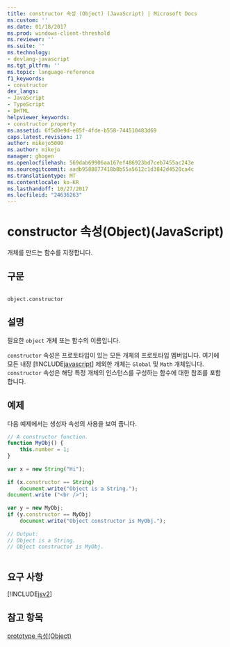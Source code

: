 ```yaml
---
title: constructor 속성 (Object) (JavaScript) | Microsoft Docs
ms.custom: ''
ms.date: 01/18/2017
ms.prod: windows-client-threshold
ms.reviewer: ''
ms.suite: ''
ms.technology:
- devlang-javascript
ms.tgt_pltfrm: ''
ms.topic: language-reference
f1_keywords:
- constructor
dev_langs:
- JavaScript
- TypeScript
- DHTML
helpviewer_keywords:
- constructor property
ms.assetid: 6f5d0e9d-e85f-4fde-b558-744510483d69
caps.latest.revision: 17
author: mikejo5000
ms.author: mikejo
manager: ghogen
ms.openlocfilehash: 569dab69906aa167ef486923bd7ceb7455ac243e
ms.sourcegitcommit: aadb9588877418b8b55a5612c1d3842d4520ca4c
ms.translationtype: MT
ms.contentlocale: ko-KR
ms.lasthandoff: 10/27/2017
ms.locfileid: "24636263"
---
```

# <a name="constructor-property-object-javascript"></a>constructor 속성(Object)(JavaScript)
개체를 만드는 함수를 지정합니다.  
  
## <a name="syntax"></a>구문  
  
```  
  
object.constructor  
```  
  
## <a name="remarks"></a>설명  
 필요한 `object` 개체 또는 함수의 이름입니다.  
  
 `constructor` 속성은 프로토타입이 있는 모든 개체의 프로토타입 멤버입니다. 여기에 모든 내장 [!INCLUDE[javascript](../../javascript/includes/javascript-md.md)] 제외한 개체는 `Global` 및 `Math` 개체입니다. `constructor` 속성은 해당 특정 개체의 인스턴스를 구성하는 함수에 대한 참조를 포함합니다.  
  
## <a name="example"></a>예제  
 다음 예제에서는 생성자 속성의 사용을 보여 줍니다.  
  
```JavaScript  
// A constructor function.  
function MyObj() {  
    this.number = 1;  
}  
  
var x = new String("Hi");  
  
if (x.constructor == String)  
    document.write("Object is a String.");  
document.write ("<br />");  
  
var y = new MyObj;  
if (y.constructor == MyObj)  
    document.write("Object constructor is MyObj.");  
  
// Output:  
// Object is a String.  
// Object constructor is MyObj.  
  
```  
  
## <a name="requirements"></a>요구 사항  
 [!INCLUDE[jsv2](../../javascript/reference/includes/jsv2-md.md)]  
  
## <a name="see-also"></a>참고 항목  
 [prototype 속성(Object)](../../javascript/reference/prototype-property-object-javascript.md)